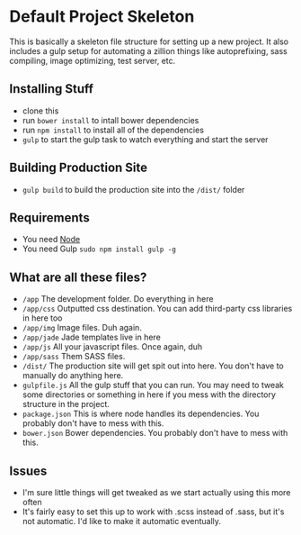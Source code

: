 # Default Project Skeleton #

This is basically a skeleton file structure for setting up a new project. It also includes a gulp setup for automating a zillion things like autoprefixing, sass compiling, image optimizing, test server, etc.

## Installing Stuff ##
* clone this
* run `bower install` to intall bower dependencies
* run `npm install` to install all of the dependencies
* `gulp` to start the gulp task to watch everything and start the server

## Building Production Site ##
* `gulp build` to build the production site into the `/dist/` folder

## Requirements ##
* You need [Node](https://nodejs.org/en/)
* You need Gulp `sudo npm install gulp -g`

## What are all these files? ##
* `/app` The development folder. Do everything in here
* `/app/css` Outputted css destination. You can add third-party css libraries in here too
* `/app/img` Image files. Duh again.
* `/app/jade` Jade templates live in here
* `/app/js` All your javascript files. Once again, duh
* `/app/sass` Them SASS files. 
* `/dist/` The production site will get spit out into here. You don't have to manually do anything here.
* `gulpfile.js` All the gulp stuff that you can run. You may need to tweak some directories or something in here if you mess with the directory structure in the project.
* `package.json` This is where node handles its dependencies. You probably don't have to mess with this.
* `bower.json` Bower dependencies. You probably don't have to mess with this.

## Issues ##
* I'm sure little things will get tweaked as we start actually using this more often
* It's fairly easy to set this up to work with .scss instead of .sass, but it's not automatic. I'd like to make it automatic eventually.